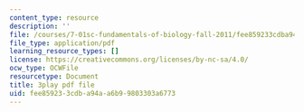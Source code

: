 ```yaml
---
content_type: resource
description: ''
file: /courses/7-01sc-fundamentals-of-biology-fall-2011/fee859233cdba94aa6b99803303a6773_MqNq9S1_Ct8.pdf
file_type: application/pdf
learning_resource_types: []
license: https://creativecommons.org/licenses/by-nc-sa/4.0/
ocw_type: OCWFile
resourcetype: Document
title: 3play pdf file
uid: fee85923-3cdb-a94a-a6b9-9803303a6773
---
```

